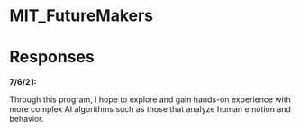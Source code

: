 # MIT_FutureMakers

# Responses

**7/6/21:**

  Through this program, I hope to explore and gain hands-on experience with more complex AI algorithms such as those that analyze human emotion and behavior.
